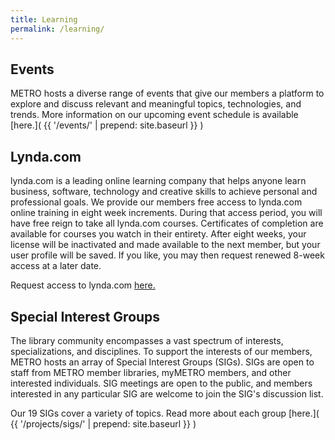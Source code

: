 ```yaml
---
title: Learning
permalink: /learning/
---
```


## Events ##

METRO hosts a diverse range of events that give our
members a platform to explore and discuss relevant and meaningful
topics, technologies, and trends. More information on our upcoming
event schedule is available
[here.]( {{ '/events/' | prepend: site.baseurl }} )

## Lynda.com ##

lynda.com is a leading online learning company that helps anyone learn business, software, technology and creative skills to achieve personal and professional goals. We provide our members free access to lynda.com online training in eight week increments.  During that access period, you will have free reign to take all lynda.com courses. Certificates of completion are available for courses you watch in their entirety.  After eight weeks, your license will be inactivated and made available to the next member, but your user profile will be saved. If you like, you may then request renewed 8-week access at a later date.

Request access to lynda.com [here.](https://docs.google.com/forms/d/1fyRHmXruBAG3VZrXwz5KoiX-ljLdujwGNP7d-4Nlzb8/viewform)

## Special Interest Groups ##

The library community encompasses a vast spectrum of interests, specializations, and disciplines. To support the interests of our members, METRO hosts an array of Special Interest Groups (SIGs). SIGs are open to staff from METRO member libraries, myMETRO members, and other interested individuals. SIG meetings are open to the public, and members interested in any particular SIG are welcome to join the SIG's discussion list.

Our 19 SIGs cover a variety of topics. Read more about each group [here.]( {{ '/projects/sigs/' | prepend: site.baseurl }} )

